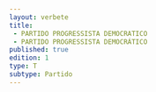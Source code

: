 ```yaml
---
layout: verbete
title:
 - PARTIDO PROGRESSISTA DEMOCRATICO
 - PARTIDO PROGRESSISTA DEMOCRÁTICO
published: true
edition: 1  
type: T
subtype: Partido
---
```


